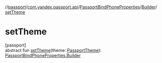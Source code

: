 //[passport](../../../../index.md)/[com.yandex.passport.api](../../index.md)/[PassportBindPhoneProperties](../index.md)/[Builder](index.md)/[setTheme](set-theme.md)

# setTheme

[passport]\
abstract fun [setTheme](set-theme.md)(theme: [PassportTheme](../../-passport-theme/index.md)): [PassportBindPhoneProperties.Builder](index.md)
